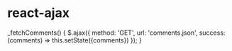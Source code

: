 # react-ajax

_fetchComments() {
    $.ajax({
      method: 'GET',
      url: 'comments.json',
      success: (comments) => this.setState({comments})
    });
  }
